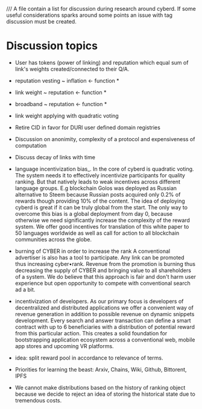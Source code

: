 /// A file contain a list for discussion during research around cyberd. If some useful considerations sparks around some points an issue with tag discussion must be created.

# Discussion topics

- User has tokens (power of linking) and reputation which equal sum of link's weights created/connected to their Q/A.

- reputation vesting ~ inflation <- function *

- link weight ~ reputation <- function *

- broadband ~ reputation <- function *

- link weight applying with quadratic voting

- Retire CID in favor for DURI user defined domain registries

- Discussion on anonimity, complexity of a protocol and expensiveness of computation

- Discuss decay of links with time

- language incentivization bias_. In the core of cyberd is quadratic voting. The system needs it to effectively incentivize participants for quality ranking. But that natively leads to weak incentives across different language groups. E.g blockchain Golos was deployed as Russian alternative to Steem because Russian posts acquired only 0.2% of rewards though providing 10% of the content. The idea of deploying cyberd is great if it can be truly global from the start. The only way to overcome this bias is a global deployment from day 0, because otherwise we need significantly increase the complexity of the reward system. We offer good incentives for translation of this white paper to 50 languages worldwide as well as call for action to all blockchain communities across the globe.

- burning of CYBER in order to increase the rank
A conventional advertiser is also has a tool to participate. Any link can be promoted thus increasing cyber•rank. Revenue from the promotion is burning thus decreasing the supply of CYBER and bringing value to all shareholders of a system. We do believe that this approach is fair and don't harm user experience but open opportunity to compete with conventional search ad a bit.

- incentivization of developers. As our primary focus is developers of decentralized and distributed applications we offer a convenient way of revenue generation in addition to possible revenue on dynamic snippets development. Every search and answer transaction can define a smart contract with up to 6 beneficiaries with a distribution of potential reward from this particular action. This creates a solid foundation for bootstrapping application ecosystem across a conventional web, mobile app stores and upcoming VR platforms.

- idea: split reward pool in accordance to relevance of terms.

- Priorities for learning the beast: Arxiv, Chains, Wiki, Github, Bittorent, IPFS

- We cannot make distributions based on the history of ranking object because we decide to reject an idea of storing the historical state due to tremendous costs.
